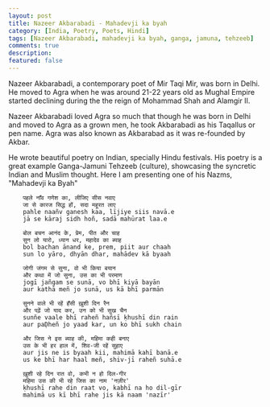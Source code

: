 ```yaml
---
layout: post
title: Nazeer Akbarabadi - Mahadevji ka byah
category: [India, Poetry, Poets, Hindi]
tags: [Nazeer Akbarabadi, mahadevji ka byah, ganga, jamuna, tehzeeb]
comments: true
description: 
featured: false
---
```


Nazeer Akbarabadi, a contemporary poet of Mir Taqi Mir, was born in Delhi. He moved to Agra when he was around 21-22 years old as Mughal Empire started declining during the the reign of Mohammad Shah and Alamgir II. 

Nazeer Akbarabadi loved Agra so much that though he was born in Delhi and moved to Agra as a grown men, he took Akbarabadi as his Taqallus or pen name. Agra was also known as Akbarabad as it was re-founded by Akbar. 

He wrote beautiful poetry on Indian, specially Hindu festivals. 
His poetry is a great example Ganga-Jamuni Tehzeeb (culture), showcasing the syncretic Indian and Muslim thought.
Here I am presenting one of his Nazms, "Mahadevji ka Byah"


        पहले नाँव गणेश का, लीजिए सीस नवाए 
        जा से कारज सिद्ध हों, सदा महूरत लाए 
        pahle naañv ganesh kaa, lījiye siis navā.e 
        jā se kāraj sidh hoñ, sadā mahūrat laa.e 

        बोल बचन आनंद के, प्रेम, पीत और चाह 
        सुन लो यारो, ध्यान धर, महादेव का ब्याह 
        bol bachan ānand ke, prem, piit aur chaah 
        sun lo yāro, dhyān dhar, mahādev kā byaah 

        जोगी जंगम से सुना, वो भी किया बयान 
        और कथा में जो सुना, उस का भी परमाण 
        jogī jañgam se sunā, vo bhī kiyā bayān 
        aur kathā meñ jo sunā, us kā bhī parmān 

        सुनने वाले भी रहें हँसी ख़ुशी दिन रैन 
        और पढ़ें जो याद कर, उन को भी सुख चैन 
        sunñe vaale bhī raheñ hañsī ḳhushī din rain 
        aur paḌheñ jo yaad kar, un ko bhī sukh chain 

        और जिस ने इस ब्याह की, महिमा कही बनाए 
        उस के भी हर हाल में, शिव-जी रहें सुहाए 
        aur jis ne is byaah kii, mahimā kahī banā.e 
        us ke bhī har haal meñ, shiv-jī raheñ suhā.e 

        ख़ुशी रहे दिन रात वो, कभी न हो दिल-गीर 
        महिमा उस की भी रहे जिस का नाम 'नज़ीर'  
        ḳhushī rahe din raat vo, kabhī na ho dil-gīr 
        mahimā us kī bhī rahe jis kā naam 'nazīr'



